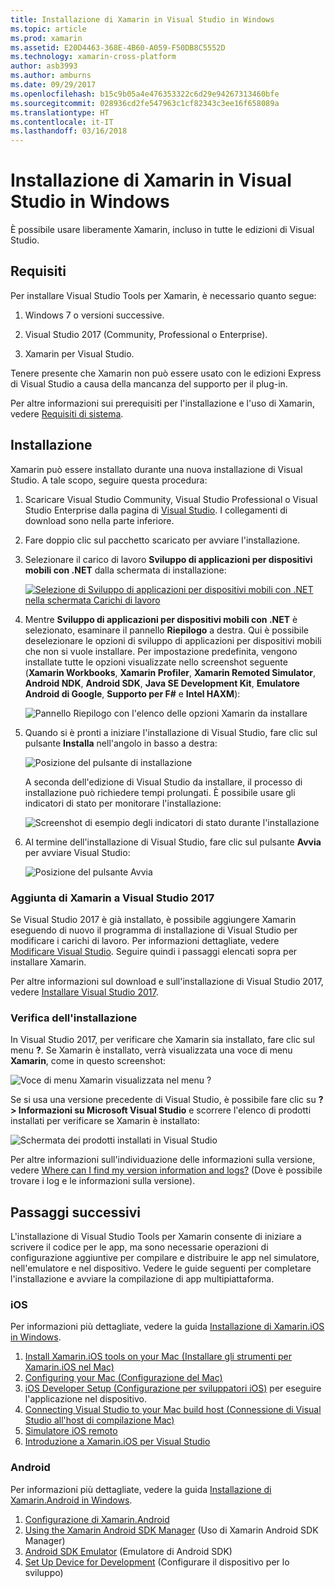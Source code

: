 ```yaml
---
title: Installazione di Xamarin in Visual Studio in Windows
ms.topic: article
ms.prod: xamarin
ms.assetid: E20D4463-368E-4B60-A059-F50DB8C5552D
ms.technology: xamarin-cross-platform
author: asb3993
ms.author: amburns
ms.date: 09/29/2017
ms.openlocfilehash: b15c9b05a4e476353322c6d29e94267313460bfe
ms.sourcegitcommit: 028936cd2fe547963c1cf82343c3ee16f658089a
ms.translationtype: HT
ms.contentlocale: it-IT
ms.lasthandoff: 03/16/2018
---
```

# <a name="installing-xamarin-in-visual-studio-on-windows"></a>Installazione di Xamarin in Visual Studio in Windows

È possibile usare liberamente Xamarin, incluso in tutte le edizioni di Visual Studio.

<a name="requirements" />

## <a name="requirements"></a>Requisiti

Per installare Visual Studio Tools per Xamarin, è necessario quanto segue:

1. Windows 7 o versioni successive.

2. Visual Studio 2017 (Community, Professional o Enterprise).

3. Xamarin per Visual Studio.

Tenere presente che Xamarin non può essere usato con le edizioni Express di Visual Studio a causa della mancanza del supporto per il plug-in.

Per altre informazioni sui prerequisiti per l'installazione e l'uso di Xamarin, vedere [Requisiti di sistema](~/cross-platform/get-started/requirements.md).


<a name="installation" />

## <a name="installation"></a>Installazione

Xamarin può essere installato durante una nuova installazione di Visual Studio.
A tale scopo, seguire questa procedura:

1. Scaricare Visual Studio Community, Visual Studio Professional o Visual Studio Enterprise dalla pagina di [Visual Studio](https://www.visualstudio.com/vs/). I collegamenti di download sono nella parte inferiore.

2. Fare doppio clic sul pacchetto scaricato per avviare l'installazione.

3. Selezionare il carico di lavoro **Sviluppo di applicazioni per dispositivi mobili con .NET** dalla schermata di installazione: 

    [![Selezione di Sviluppo di applicazioni per dispositivi mobili con .NET nella schermata Carichi di lavoro](windows-images/01-mobile-dev-workload-sml.png)](windows-images/01-mobile-dev-workload.png#lightbox)

4. Mentre **Sviluppo di applicazioni per dispositivi mobili con .NET** è selezionato, esaminare il pannello **Riepilogo** a destra. Qui è possibile deselezionare le opzioni di sviluppo di applicazioni per dispositivi mobili che non si vuole installare. Per impostazione predefinita, vengono installate tutte le opzioni visualizzate nello screenshot seguente (**Xamarin Workbooks**, **Xamarin Profiler**, **Xamarin Remoted Simulator**, **Android NDK**, **Android SDK**, **Java SE Development Kit**, **Emulatore Android di Google**, **Supporto per F#** e **Intel HAXM**):

    ![Pannello Riepilogo con l'elenco delle opzioni Xamarin da installare](windows-images/02-summary.png)

5. Quando si è pronti a iniziare l'installazione di Visual Studio, fare clic sul pulsante **Installa** nell'angolo in basso a destra:

    ![Posizione del pulsante di installazione](windows-images/03-click-install.png)

   A seconda dell'edizione di Visual Studio da installare, il processo di installazione può richiedere tempi prolungati. È possibile usare gli indicatori di stato per monitorare l'installazione:

    ![Screenshot di esempio degli indicatori di stato durante l'installazione](windows-images/04-progress-bars.png)

6. Al termine dell'installazione di Visual Studio, fare clic sul pulsante **Avvia** per avviare Visual Studio:

    ![Posizione del pulsante Avvia](windows-images/05-launch.png)


<a name="vs2017" />

### <a name="adding-xamarin-to-visual-studio-2017"></a>Aggiunta di Xamarin a Visual Studio 2017

Se Visual Studio 2017 è già installato, è possibile aggiungere Xamarin eseguendo di nuovo il programma di installazione di Visual Studio per modificare i carichi di lavoro. Per informazioni dettagliate, vedere [Modificare Visual Studio](https://docs.microsoft.com/visualstudio/install/modify-visual-studio). Seguire quindi i passaggi elencati sopra per installare Xamarin.

Per altre informazioni sul download e sull'installazione di Visual Studio 2017, vedere [Installare Visual Studio 2017](https://docs.microsoft.com/visualstudio/install/install-visual-studio).


### <a name="verifying-installation"></a>Verifica dell'installazione

In Visual Studio 2017, per verificare che Xamarin sia installato, fare clic sul menu **?**. Se Xamarin è installato, verrà visualizzata una voce di menu **Xamarin**, come in questo screenshot:

![Voce di menu Xamarin visualizzata nel menu ?](windows-images/12-xamarin-menu-item.png)

Se si usa una versione precedente di Visual Studio, è possibile fare clic su **? > Informazioni su Microsoft Visual Studio** e scorrere l'elenco di prodotti installati per verificare se Xamarin è installato:

![Schermata dei prodotti installati in Visual Studio](windows-images/13-xamarin-is-installed.png)

Per altre informazioni sull'individuazione delle informazioni sulla versione, vedere [Where can I find my version information and logs?](~/cross-platform/troubleshooting/questions/version-logs.md) (Dove è possibile trovare i log e le informazioni sulla versione).

<a name="nextsteps" />

## <a name="next-steps"></a>Passaggi successivi

L'installazione di Visual Studio Tools per Xamarin consente di iniziare a scrivere il codice per le app, ma sono necessarie operazioni di configurazione aggiuntive per compilare e distribuire le app nel simulatore, nell'emulatore e nel dispositivo. Vedere le guide seguenti per completare l'installazione e avviare la compilazione di app multipiattaforma.

### <a name="ios"></a>iOS

Per informazioni più dettagliate, vedere la guida [Installazione di Xamarin.iOS in Windows](~/ios/get-started/installation/windows/index.md). 

1. [Install Xamarin.iOS tools on your Mac (Installare gli strumenti per Xamarin.iOS nel Mac)](~/ios/get-started/installation/windows/index.md#installation)
2. [Configuring your Mac (Configurazione del Mac)](~/ios/get-started/installation/windows/index.md#configuration)
3. [iOS Developer Setup (Configurazione per sviluppatori iOS)](~/ios/get-started/installation/windows/index.md#developersetup) per eseguire l'applicazione nel dispositivo.
4. [Connecting Visual Studio to your Mac build host (Connessione di Visual Studio all'host di compilazione Mac)](~/ios/get-started/installation/windows/index.md#connectingtomac)
5. [Simulatore iOS remoto](~/tools/ios-simulator.md)
6. [Introduzione a Xamarin.iOS per Visual Studio](~/ios/get-started/installation/windows/introduction-to-xamarin-ios-for-visual-studio.md)

### <a name="android"></a>Android

Per informazioni più dettagliate, vedere la guida [Installazione di Xamarin.Android in Windows](~/android/get-started/installation/windows.md).

1. [Configurazione di Xamarin.Android](~/android/get-started/installation/windows.md#configuration)
2. [Using the Xamarin Android SDK Manager](~/android/get-started/installation/android-sdk.md?ide=vs) (Uso di Xamarin Android SDK Manager)
3. [Android SDK Emulator](~/android/get-started/installation/android-emulator/index.md) (Emulatore di Android SDK)
4. [Set Up Device for Development](~/android/get-started/installation/set-up-device-for-development.md) (Configurare il dispositivo per lo sviluppo)
